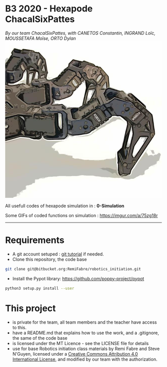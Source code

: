 # B3 2020 - Hexapode ChacalSixPattes
_By our team ChacalSixPattes, with CANETOS Constantin, INGRAND Loïc, MOUSSETAFA Moïse,	ORTO Dylan_
![Screenshot](title.jpg) 

All usefull codes of hexapode simulation in : **0-Simulation**

Some GIFs of coded functions on simulation : 
https://imgur.com/a/75zg18r

---

# Requirements

- A git account setuped : [git tutorial](https://www.atlassian.com/git/tutorials/setting-up-a-repository) if needed.
- Clone this repository, the code base 
```bash
git clone git@bitbucket.org:RemiFabre/robotics_initiation.git
```
- Install the Pypot library: https://github.com/poppy-project/pypot
```bash
python3 setup.py install --user
```

# This project
- is private for the team, all team members and the teacher have access to this.
- have a README.md that explains how to use the work, and a .gitignore, the same of the code base
- is licensed under the MT Licence - see the LICENSE file for details
- use for base Robotics initiation class materials by Remi Fabre and Steve N'Guyen, licensed under a [Creative Commons Attribution 4.0 International License](https://creativecommons.org/licenses/by/4.0/), and modified by our team with the authorization.
